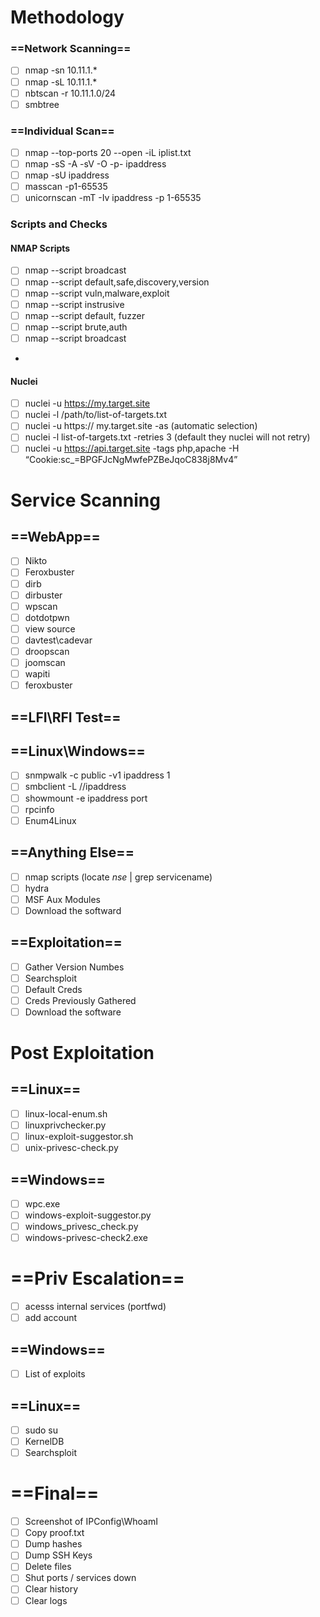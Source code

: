 # Methodology

### ==Network Scanning==

- [ ] nmap -sn 10.11.1.*
- [ ] nmap -sL 10.11.1.*
- [ ] nbtscan -r 10.11.1.0/24
- [ ] smbtree

### ==Individual Scan==

- [ ] nmap --top-ports 20 --open -iL iplist.txt
- [ ] nmap -sS -A -sV -O -p- ipaddress
- [ ] nmap -sU ipaddress
- [ ] masscan -p1-65535
- [ ] unicornscan -mT -Iv ipaddress -p 1-65535

### Scripts and Checks

#### NMAP Scripts
- [ ] nmap --script broadcast
- [ ] nmap --script default,safe,discovery,version
- [ ] nmap --script vuln,malware,exploit
- [ ] nmap --script instrusive
- [ ] nmap --script default, fuzzer
- [ ] nmap --script brute,auth
- [ ] nmap --script broadcast
-
#### Nuclei 
- [ ] nuclei -u https://my.target.site
- [ ] nuclei -l /path/to/list-of-targets.txt
- [ ] nuclei -u https:// my.target.site -as (automatic selection)
- [ ] nuclei -l list-of-targets.txt -retries 3 (default they nuclei will not retry)
- [ ] nuclei -u https://api.target.site -tags php,apache -H “Cookie:sc_=BPGFJcNgMwfePZBeJqoC838j8Mv4”
# Service Scanning

## ==WebApp==
- [ ] Nikto
- [ ] Feroxbuster
- [ ] dirb
- [ ] dirbuster
- [ ] wpscan
- [ ] dotdotpwn
- [ ] view source
- [ ] davtest\\cadevar
- [ ] droopscan
- [ ] joomscan
- [ ] wapiti
- [ ] feroxbuster

## ==LFI\\RFI Test==

## ==Linux\\Windows==

- [ ] snmpwalk -c public -v1 ipaddress 1
- [ ] smbclient -L //ipaddress
- [ ] showmount -e ipaddress port
- [ ] rpcinfo
- [ ] Enum4Linux

## ==Anything Else==

- [ ] nmap scripts (locate *nse* | grep servicename)
- [ ] hydra
- [ ] MSF Aux Modules
- [ ] Download the softward

## ==Exploitation==

- [ ] Gather Version Numbes
- [ ] Searchsploit
- [ ] Default Creds
- [ ] Creds Previously Gathered
- [ ] Download the software

# Post Exploitation

## ==Linux==

- [ ] linux-local-enum.sh
- [ ] linuxprivchecker.py
- [ ] linux-exploit-suggestor.sh
- [ ] unix-privesc-check.py

## ==Windows==

- [ ] wpc.exe
- [ ] windows-exploit-suggestor.py
- [ ] windows\_privesc\_check.py
- [ ] windows-privesc-check2.exe

# ==Priv Escalation==

- [ ] acesss internal services (portfwd)
- [ ] add account

## ==Windows==

- [ ] List of exploits

## ==Linux==

- [ ] sudo su
- [ ] KernelDB
- [ ] Searchsploit

# ==Final==

- [ ] Screenshot of IPConfig\\WhoamI
- [ ] Copy proof.txt
- [ ] Dump hashes
- [ ] Dump SSH Keys
- [ ] Delete files
- [ ] Shut ports / services down
- [ ] Clear history
- [ ] Clear logs